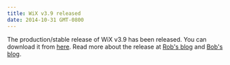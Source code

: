 ```yaml
---
title: WiX v3.9 released
date: 2014-10-31 GMT-0800
---
```

The production/stable release of WiX v3.9 has been released.
You can download it from <a href='http://wixtoolset.org/releases/v3.9/stable'>here</a>.
Read more about the release at <a href='http://robmensching.com/blog/posts/2014/10/31/wix-toolset-v3.9-released/'>Rob's blog</a>
and <a href='http://www.joyofsetup.com/2014/10/31/wix-v3-9-released/'>Bob's blog</a>.

